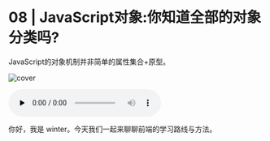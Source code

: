 # 08 | JavaScript对象:你知道全部的对象分类吗?

JavaScript的对象机制并非简单的属性集合+原型。

![cover](https://static001.geekbang.org/resource/image/6f/29/6f1f05eade56923b829571ed9ce27329.jpg)

<audio id="audio" controls="" preload="none">
    <source id="mp3" src="/mp3/08.mp3">
</audio>

你好，我是 winter。今天我们一起来聊聊前端的学习路线与方法。